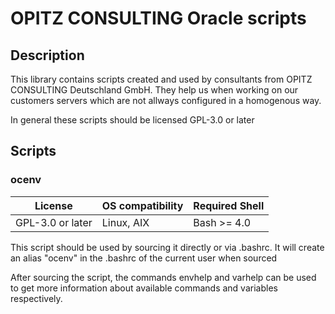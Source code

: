 # OPITZ CONSULTING Oracle scripts

## Description
This library contains scripts created and used by consultants from OPITZ CONSULTING Deutschland GmbH. They help us when working on our customers servers which are not allways configured in a homogenous way.

In general these scripts should be licensed GPL-3.0 or later

## Scripts

### ocenv
| License          | OS compatibility | Required Shell |
| ---------------- | ---------------- | -------------- |
| GPL-3.0 or later | Linux, AIX       | Bash >= 4.0    |

This script should be used by sourcing it directly or via .bashrc. It will create an alias "ocenv" in the .bashrc of the current user when sourced

After sourcing the script, the commands envhelp and varhelp can be used to get more information about available commands and variables respectively.